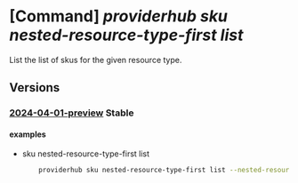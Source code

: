 # [Command] _providerhub sku nested-resource-type-first list_

List the list of skus for the given resource type.

## Versions

### [2024-04-01-preview](/Resources/mgmt-plane/L3N1YnNjcmlwdGlvbnMve30vcHJvdmlkZXJzL21pY3Jvc29mdC5wcm92aWRlcmh1Yi9wcm92aWRlcnJlZ2lzdHJhdGlvbnMve30vcmVzb3VyY2V0eXBlcmVnaXN0cmF0aW9ucy97fS9yZXNvdXJjZXR5cGVyZWdpc3RyYXRpb25zL3t9L3NrdXM=/2024-04-01-preview.xml) **Stable**

<!-- mgmt-plane /subscriptions/{}/providers/microsoft.providerhub/providerregistrations/{}/resourcetyperegistrations/{}/resourcetyperegistrations/{}/skus 2024-04-01-preview -->

#### examples

- sku nested-resource-type-first list
    ```bash
        providerhub sku nested-resource-type-first list --nested-resource-type-first "nestedResourceTypeFirst" --provider-namespace "{providerNamespace}" --resource-type "{resourceType}"
    ```
